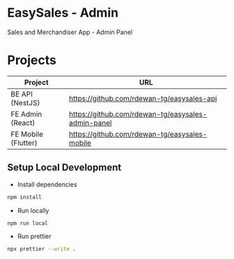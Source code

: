 # EasySales - Admin

Sales and Merchandiser App - Admin Panel

# Projects

| Project             | URL                                                |
| ------------------- | -------------------------------------------------- |
| BE API (NestJS)     | https://github.com/rdewan-tg/easysales-api         |
| FE Admin (React)    | https://github.com/rdewan-tg/easysales-admin-panel |
| FE Mobile (Flutter) | https://github.com/rdewan-tg/easysales-mobile      |

## Setup Local Development

- Install dependencies

```bash
npm install
```

- Run locally

```bash
npm run local
```

- Run prettier
```bash
npx prettier --write .
```
